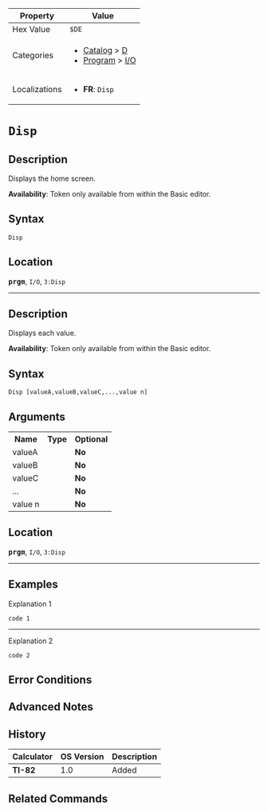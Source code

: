| Property      | Value |
|---------------|-------|
| Hex Value     | `$DE`|
| Categories    | <ul><li>[Catalog](<../categories/Catalog.md>) > [D](<../categories/Catalog.md#D>)</li><li>[Program](<../categories/Program.md>) > [I/O](<../categories/Program.md#I/O>)</li></ul> |
| Localizations | <ul><li><b>FR</b>: `Disp `</li></ul> |

# `Disp `

## Description
Displays the home screen.


<b>Availability</b>: Token only available from within the Basic editor.

## Syntax
`Disp`

## Location
<tt><kbd><b>prgm</b></kbd></tt>, `I/O`, `3:Disp`
<hr>

## Description
Displays each value.


<b>Availability</b>: Token only available from within the Basic editor.

## Syntax
`Disp [valueA,valueB,valueC,...,value n]`

## Arguments
<table>
<tr><th>Name</th><th>Type</th><th>Optional</th></tr>

<tr><td>valueA</td><td></td><td><b>No</b></td></tr>

<tr><td>valueB</td><td></td><td><b>No</b></td></tr>

<tr><td>valueC</td><td></td><td><b>No</b></td></tr>

<tr><td>...</td><td></td><td><b>No</b></td></tr>

<tr><td>value n</td><td></td><td><b>No</b></td></tr>

</table>

## Location
<tt><kbd><b>prgm</b></kbd></tt>, `I/O`, `3:Disp`
<hr>

## Examples

Explanation 1
```ti-basic
code 1
```
---
Explanation 2
```ti-basic
code 2
```

## Error Conditions


## Advanced Notes


## History
| Calculator | OS Version | Description |
|------------|------------|-------------|
| <b>TI-82</b> | 1.0 | Added |

## Related Commands

